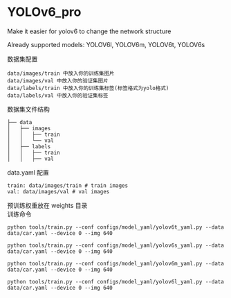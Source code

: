 # YOLOv6_pro
Make it easier for yolov6 to change the network structure

Already supported models:
YOLOV6l,
YOLOV6m,
YOLOV6t,
YOLOV6s
<summary> 数据集配置 </summary>

```
data/images/train 中放入你的训练集图片
data/images/val 中放入你的验证集图片
data/labels/train 中放入你的训练集标签(标签格式为yolo格式)
data/labels/val 中放入你的验证集标签 
```
<summary> 数据集文件结构 </summary>

```
├── data
│   ├── images
│   │   ├── train
│   │   └── val
│   ├── labels
│   │   ├── train
│   │   ├── val
```

<summary> data.yaml 配置 </summary>

```shell
train: data/images/train # train images
val: data/images/val # val images
```

<summary> 预训练权重放在 weights 目录 </summary>



<summary> 训练命令 </summary>

```shell
python tools/train.py --conf configs/model_yaml/yolov6t_yaml.py --data data/car.yaml --device 0 --img 640
```

```shell
python tools/train.py --conf configs/model_yaml/yolov6s_yaml.py --data data/car.yaml --device 0 --img 640
```

```shell
python tools/train.py --conf configs/model_yaml/yolov6m_yaml.py --data data/car.yaml --device 0 --img 640
```

```shell
python tools/train.py --conf configs/model_yaml/yolov6l_yaml.py --data data/car.yaml --device 0 --img 640
```
